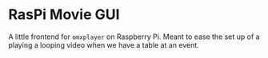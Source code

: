 RasPi Movie GUI
===============
A little frontend for `omxplayer` on Raspberry Pi. Meant to ease the set up of a playing a looping video when we have a table at an event.
